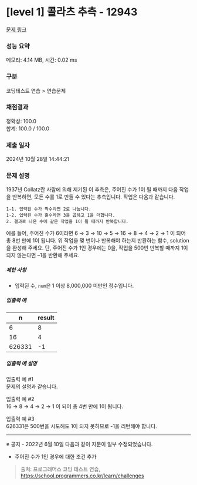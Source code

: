 # [level 1] 콜라츠 추측 - 12943 

[문제 링크](https://school.programmers.co.kr/learn/courses/30/lessons/12943) 

### 성능 요약

메모리: 4.14 MB, 시간: 0.02 ms

### 구분

코딩테스트 연습 > 연습문제

### 채점결과

정확성: 100.0<br/>합계: 100.0 / 100.0

### 제출 일자

2024년 10월 28일 14:44:21

### 문제 설명

<p>1937년 Collatz란 사람에 의해 제기된 이 추측은, 주어진 수가 1이 될 때까지 다음 작업을 반복하면, 모든 수를 1로 만들 수 있다는 추측입니다. 작업은 다음과 같습니다. </p>
<div class="highlight"><pre class="codehilite"><code>1-1. 입력된 수가 짝수라면 2로 나눕니다. 
1-2. 입력된 수가 홀수라면 3을 곱하고 1을 더합니다. 
2. 결과로 나온 수에 같은 작업을 1이 될 때까지 반복합니다. 
</code></pre></div>
<p>예를 들어, 주어진 수가 6이라면 6 → 3 → 10 → 5 → 16 → 8 → 4 → 2 → 1 이 되어 총 8번 만에 1이 됩니다. 위 작업을 몇 번이나 반복해야 하는지 반환하는 함수, solution을 완성해 주세요. 단, 주어진 수가 1인 경우에는 0을, 작업을 500번 반복할 때까지 1이 되지 않는다면 –1을 반환해 주세요. </p>

<h5>제한 사항</h5>

<ul>
<li>입력된 수, <code>num</code>은 1 이상 8,000,000 미만인 정수입니다. </li>
</ul>

<h5>입출력 예</h5>
<table class="table">
        <thead><tr>
<th>n</th>
<th>result</th>
</tr>
</thead>
        <tbody><tr>
<td>6</td>
<td>8</td>
</tr>
<tr>
<td>16</td>
<td>4</td>
</tr>
<tr>
<td>626331</td>
<td>-1</td>
</tr>
</tbody>
      </table>
<h5>입출력 예 설명</h5>

<p>입출력 예 #1 <br>
문제의 설명과 같습니다. </p>

<p>입출력 예 #2 <br>
16 → 8 → 4 → 2 → 1 이 되어 총 4번 만에 1이 됩니다. </p>

<p>입출력 예 #3 <br>
626331은 500번을 시도해도 1이 되지 못하므로 -1을 리턴해야 합니다.</p>

<hr>

<p>※ 공지 - 2022년 6월 10일 다음과 같이 지문이 일부 수정되었습니다.</p>

<ul>
<li>주어진 수가 1인 경우에 대한 조건 추가</li>
</ul>


> 출처: 프로그래머스 코딩 테스트 연습, https://school.programmers.co.kr/learn/challenges